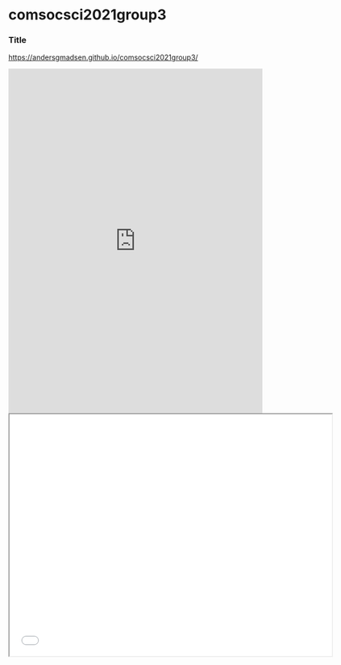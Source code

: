 # comsocsci2021group3

### Title

https://andersgmadsen.github.io/comsocsci2021group3/

<iframe width="100%" height="684" frameborder="0" src="https://observablehq.com/embed/@andersgmadsen/untitled?cells=chart"></iframe>

<iframe src="test/index.html" width="640" height="480">

### New title
